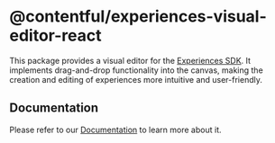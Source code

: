 # @contentful/experiences-visual-editor-react

This package provides a visual editor for the [Experiences SDK](https://www.contentful.com/developers/docs/experiences/set-up-experiences-sdk/). It implements drag-and-drop functionality into the canvas, making the creation and editing of experiences more intuitive and user-friendly.

## Documentation

Please refer to our [Documentation](https://www.contentful.com/developers/docs/experiences/) to learn more about it.
